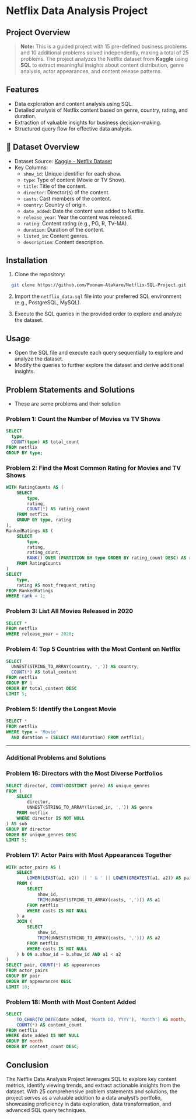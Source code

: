 # Netflix Data Analysis Project

## Project Overview

> **Note:** This is a guided project with 15 pre-defined business problems and 10 additional problems solved independently, making a total of 25 problems. The project analyzes the Netflix dataset from **Kaggle** using **SQL** to extract meaningful insights about content distribution, genre analysis, actor appearances, and content release patterns.

## Features
- Data exploration and content analysis using SQL.
- Detailed analysis of Netflix content based on genre, country, rating, and duration.
- Extraction of valuable insights for business decision-making.
- Structured query flow for effective data analysis.

## 📂 Dataset Overview
- Dataset Source: [Kaggle - Netflix Dataset](https://www.kaggle.com/datasets)
- Key Columns:
  - `show_id`: Unique identifier for each show.
  - `type`: Type of content (Movie or TV Show).
  - `title`: Title of the content.
  - `director`: Director(s) of the content.
  - `casts`: Cast members of the content.
  - `country`: Country of origin.
  - `date_added`: Date the content was added to Netflix.
  - `release_year`: Year the content was released.
  - `rating`: Content rating (e.g., PG, R, TV-MA).
  - `duration`: Duration of the content.
  - `listed_in`: Content genres.
  - `description`: Content description.

## Installation
1. Clone the repository:
```bash
  git clone https://github.com/Poonam-Atakare/Netflix-SQL-Project.git
```

2. Import the `netflix_data.sql` file into your preferred SQL environment (e.g., PostgreSQL, MySQL).

3. Execute the SQL queries in the provided order to explore and analyze the dataset.

## Usage
- Open the SQL file and execute each query sequentially to explore and analyze the dataset.
- Modify the queries to further explore the dataset and derive additional insights.

## Problem Statements and Solutions
- These are some problems and their solution
### Problem 1: Count the Number of Movies vs TV Shows
```sql
SELECT 
  type, 
  COUNT(type) AS total_count
FROM netflix
GROUP BY type;
```

### Problem 2: Find the Most Common Rating for Movies and TV Shows
```sql
WITH RatingCounts AS (
    SELECT 
        type,
        rating,
        COUNT(*) AS rating_count
    FROM netflix
    GROUP BY type, rating
),
RankedRatings AS (
    SELECT 
        type,
        rating,
        rating_count,
        RANK() OVER (PARTITION BY type ORDER BY rating_count DESC) AS rank
    FROM RatingCounts
)
SELECT 
    type,
    rating AS most_frequent_rating
FROM RankedRatings
WHERE rank = 1;
```

### Problem 3: List All Movies Released in 2020
```sql
SELECT * 
FROM netflix
WHERE release_year = 2020;
```

### Problem 4: Top 5 Countries with the Most Content on Netflix
```sql
SELECT 
  UNNEST(STRING_TO_ARRAY(country, ',')) AS country,
  COUNT(*) AS total_content
FROM netflix
GROUP BY 1
ORDER BY total_content DESC
LIMIT 5;
```

### Problem 5: Identify the Longest Movie
```sql
SELECT * 
FROM netflix
WHERE type = 'Movie'
  AND duration = (SELECT MAX(duration) FROM netflix);
```

---

### Additional Problems and Solutions

### Problem 16: Directors with the Most Diverse Portfolios
```sql
SELECT director, COUNT(DISTINCT genre) AS unique_genres
FROM (
    SELECT 
        director, 
        UNNEST(STRING_TO_ARRAY(listed_in, ',')) AS genre
    FROM netflix
    WHERE director IS NOT NULL
) AS sub
GROUP BY director
ORDER BY unique_genres DESC
LIMIT 5;
```

### Problem 17: Actor Pairs with Most Appearances Together
```sql
WITH actor_pairs AS (
    SELECT 
        LOWER(LEAST(a1, a2)) || ' & ' || LOWER(GREATEST(a1, a2)) AS pair
    FROM (
        SELECT 
            show_id,
            TRIM(UNNEST(STRING_TO_ARRAY(casts, ','))) AS a1
        FROM netflix
        WHERE casts IS NOT NULL
    ) a
    JOIN (
        SELECT 
            show_id,
            TRIM(UNNEST(STRING_TO_ARRAY(casts, ','))) AS a2
        FROM netflix
        WHERE casts IS NOT NULL
    ) b ON a.show_id = b.show_id AND a1 < a2
)
SELECT pair, COUNT(*) AS appearances
FROM actor_pairs
GROUP BY pair
ORDER BY appearances DESC
LIMIT 10;
```

### Problem 18: Month with Most Content Added
```sql
SELECT 
    TO_CHAR(TO_DATE(date_added, 'Month DD, YYYY'), 'Month') AS month,
    COUNT(*) AS content_count
FROM netflix
WHERE date_added IS NOT NULL
GROUP BY month
ORDER BY content_count DESC;
```

## Conclusion
The Netflix Data Analysis Project leverages SQL to explore key content metrics, identify viewing trends, and extract actionable insights from the dataset. With 25 comprehensive problem statements and solutions, the project serves as a valuable addition to a data analyst’s portfolio, showcasing proficiency in data exploration, data transformation, and advanced SQL query techniques.


